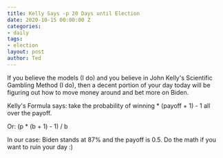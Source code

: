 ```yaml
---
title: Kelly Says -p 20 Days until Election
date: 2020-10-15 00:00:00 Z
categories:
- daily
tags:
- election
layout: post
author: Ted
---
```


If you believe the models (I do) and you believe in John Kelly's Scientific Gambling Method (I do), then a decent portion of your day today will be figuring out how to move money around and bet more on Biden. 

Kelly's Formula says: take the probability of winning * (payoff + 1)  - 1 all over the payoff.

Or: (p * (b + 1) - 1) / b

In our case: Biden stands at 87% and the payoff is 0.5. Do the math if you want to ruin your day :)
